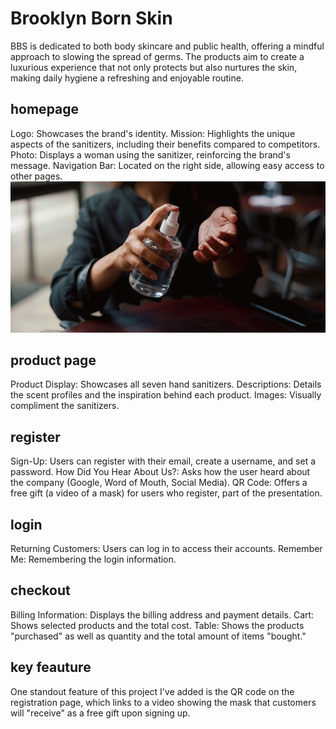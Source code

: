 # Brooklyn Born Skin
BBS is dedicated to both body skincare and public health, offering a mindful approach to slowing the spread of germs. The products aim to create a luxurious experience that not only protects but also nurtures the skin, making daily hygiene a refreshing and enjoyable routine. 
## homepage
Logo: Showcases the brand's identity. Mission: Highlights the unique aspects of the sanitizers, including their benefits compared to competitors. Photo: Displays a woman using the sanitizer, reinforcing the brand's message. Navigation Bar: Located on the right side, allowing easy access to other pages.
![home](sanitizer.jpg)
## product page 
Product Display: Showcases all seven hand sanitizers. Descriptions: Details the scent profiles and the inspiration behind each product. Images: Visually compliment the sanitizers.
## register 
Sign-Up: Users can register with their email, create a username, and set a password. How Did You Hear About Us?: Asks how the user heard about the company (Google, Word of Mouth, Social Media). QR Code: Offers a free gift (a video of a mask) for users who register, part of the presentation.
## login 
Returning Customers: Users can log in to access their accounts. Remember Me: Remembering the login information.
## checkout 
Billing Information: Displays the billing address and payment details. Cart: Shows selected products and the total cost. Table: Shows the products "purchased" as well as quantity and the total amount of items "bought."
## key feauture
One standout feature of this project I've added is the QR code on the registration page, which links to a video showing the mask that customers will "receive" as a free gift upon signing up.



